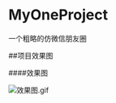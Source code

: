 # MyOneProject

一个粗略的仿微信朋友圈


##项目效果图



####效果图


![效果图.gif](https://github.com/magicZY/MyOneProject/tree/master/CirCleOfFriend/效果图.gif)
